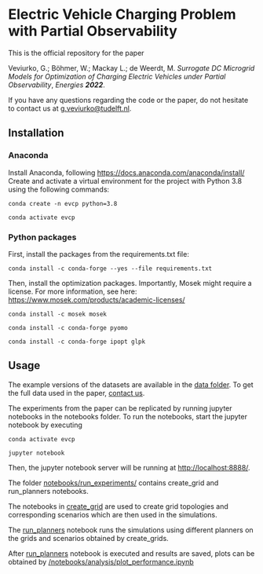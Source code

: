 # Electric Vehicle Charging Problem with Partial Observability
This is the official repository for the paper

Veviurko, G.; Böhmer, W.; Mackay L.; de Weerdt, M. _Surrogate DC Microgrid Models for Optimization of Charging Electric Vehicles under Partial Observability_, _Energies **2022**_.

If you have any questions regarding the code or the paper, do not hesitate to contact us at [g.veviurko@tudelft.nl](mailto:g.veviurko@tudelft.nl).

## Installation
### Anaconda
Install Anaconda, following https://docs.anaconda.com/anaconda/install/
Create and activate a virtual environment for the project with Python 3.8 using the following commands:

```conda create -n evcp python=3.8```

```conda activate evcp```
### Python packages
First, install the packages from the requirements.txt file:

```conda install -c conda-forge --yes --file requirements.txt```

Then, install the optimization packages.
Importantly, Mosek might require a license. For more information, see here: 
https://www.mosek.com/products/academic-licenses/

```conda install -c mosek mosek```

```conda install -c conda-forge pyomo```

```conda install -c conda-forge ipopt glpk```

## Usage
The example versions of the datasets are available in the [data folder](/data).
To get the full data used in the paper, [contact us](mailto:g.veviurko@tudelft.nl).

The experiments from the paper can be replicated by running jupyter notebooks in the notebooks folder.
To run the notebooks, start the jupyter notebook by executing 

```conda activate evcp```

```jupyter notebook```

Then, the jupyter notebook server will be running at [http://localhost:8888/](http://localhost:8888/).

The folder [notebooks/run_experiments/](/notebooks/run_experiments) contains create_grid and run_planners notebooks.

The notebooks in [create_grid](/notebooks/run_experiments/0.create_grids) are used to create grid topologies and corresponding scenarios which are then used in the simulations.

The [run_planners](/notebooks/run_experiments/1.run_planners.ipynb) notebook runs the simulations using different planners on the grids and scenarios obtained by create_grids.

After [run_planners](/notebooks/run_experiments/1.run_planners.ipynb) notebook is executed and results are saved, plots can be obtained by [/notebooks/analysis/plot_performance.ipynb](/notebooks/analysis/plot_performance.ipynb)